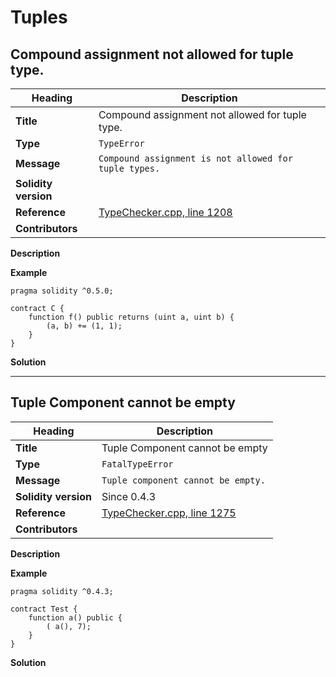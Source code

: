 # Tuples

## Compound assignment not allowed for tuple type.

|Heading|Description|
|-|-|
|**Title**|Compound assignment not allowed for tuple type.|
|**Type**|`TypeError`|
|**Message**|```Compound assignment is not allowed for tuple types.```|
|**Solidity version**||
|**Reference**|[TypeChecker.cpp, line 1208](https://github.com/ethereum/solidity/blob/78be93856b469ca45da87ad372427cf18752b042/libsolidity/analysis/TypeChecker.cpp#L1208)|
|**Contributors**||


**Description**

**Example**

```
pragma solidity ^0.5.0;

contract C {
    function f() public returns (uint a, uint b) {
        (a, b) += (1, 1);
    }
}
```

**Solution**


---

## Tuple Component cannot be empty

|Heading|Description|
|-|-|
|**Title**|Tuple Component cannot be empty|
|**Type**|`FatalTypeError`|
|**Message**|```Tuple component cannot be empty.```|
|**Solidity version**|Since 0.4.3|
|**Reference**|[TypeChecker.cpp, line 1275](https://github.com/ethereum/solidity/blob/78be93856b469ca45da87ad372427cf18752b042/libsolidity/analysis/TypeChecker.cpp#L1275)|
|**Contributors**||


**Description**

**Example**

```
pragma solidity ^0.4.3;

contract Test {
    function a() public {
        ( a(), 7);
    }
}
```

**Solution**
